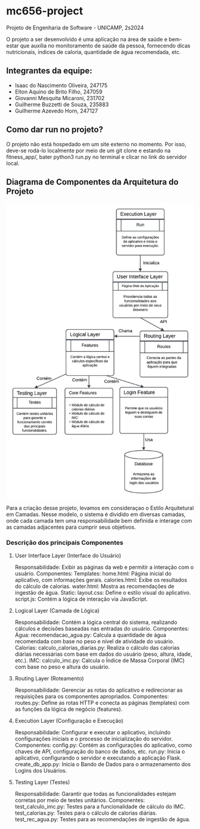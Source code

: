 # mc656-project
Projeto de Engenharia de Software - UNICAMP, 2s2024

O projeto a ser desenvolvido é uma aplicação na área de saúde e bem-estar que auxilia no monitoramento de saúde da pessoa, fornecendo dicas nutricionais, índices de caloria, quantidade de água recomendada, etc.

## Integrantes da equipe:

* Isaac do Nascimento Oliveira, 247175
* Elton Aquino de Brito Filho, 247059
* Giovanni Mesquita Micaroni, 231702
* Guilherme Buzzetti de Souza, 235883
* Guilherme Azevedo Horn, 247127

## Como dar run no projeto?

O projeto não está hospedado em um site externo no momento. Por isso, deve-se rodá-lo localmente por meio de um git clone e estando na fitness_app/, bater python3 run.py no terminal e clicar no link do servidor local.


## Diagrama de Componentes da Arquitetura do Projeto

<img src="images/Mapa conceitual.jpeg" alt="Mapa conceitual" width="700" align="center">

Para a criação desse projeto, levamos em consideraçao o Estilo Arquitetural em Camadas. Nesse modelo, o sistema é dividido em diversas camadas, onde cada camada tem uma responsabilidade bem definida e interage com as camadas adjacentes para cumprir seus objetivos.

### Descrição dos principais Componentes

1. User Interface Layer (Interface do Usuário)

    Responsabilidade: Exibir as páginas da web e permitir a interação com o usuário.
    Componentes:
        Templates:
            home.html: Página inicial do aplicativo, com informações gerais.
            calories.html: Exibe os resultados do cálculo de calorias.
            water.html: Mostra as recomendações de ingestão de água.
        Static:
            layout.css: Define o estilo visual do aplicativo.
            script.js: Contém a lógica de interação via JavaScript.

2. Logical Layer (Camada de Lógica)

    Responsabilidade: Contém a lógica central do sistema, realizando cálculos e decisões baseadas nas entradas do usuário.
    Componentes:
        Água:
            recomendacao_agua.py: Calcula a quantidade de água recomendada com base no peso e nível de atividade do usuário.
        Calorias:
            calculo_calorias_diarias.py: Realiza o cálculo das calorias diárias necessárias com base em dados do usuário (peso, altura, idade, etc.).
        IMC:
            calculo_imc.py: Calcula o Índice de Massa Corporal (IMC) com base no peso e altura do usuário.

3. Routing Layer (Roteamento)

    Responsabilidade: Gerenciar as rotas do aplicativo e redirecionar as requisições para os componentes apropriados.
    Componentes:
        routes.py: Define as rotas HTTP e conecta as páginas (templates) com as funções da lógica de negócio (features).

4. Execution Layer (Configuração e Execução)

    Responsabilidade: Configurar e executar o aplicativo, incluindo configurações iniciais e o processo de inicialização do servidor.
    Componentes:
        config.py: Contém as configurações do aplicativo, como chaves de API, configuração do banco de dados, etc.
        run.py: Inicia o aplicativo, configurando o servidor e executando a aplicação Flask.
        create_db_app.py: Inicia o Bando de Dados para o armazenamento dos Logins dos Usuários.

5. Testing Layer (Testes)

    Responsabilidade: Garantir que todas as funcionalidades estejam corretas por meio de testes unitários.
    Componentes:
        test_calculo_imc.py: Testes para a funcionalidade de cálculo do IMC.
        test_calorias.py: Testes para o cálculo de calorias diárias.
        test_rec_agua.py: Testes para as recomendações de ingestão de água.